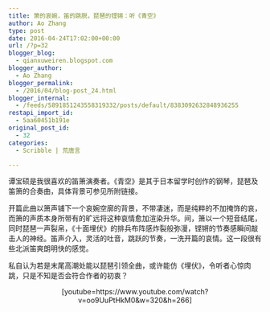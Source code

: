 ```yaml
---
title: 箫的哀婉，笛的跳脱，琵琶的铿锵：听《青空》
author: Ao Zhang
type: post
date: 2016-04-24T17:02:00+00:00
url: /?p=32
blogger_blog:
  - qianxuweiren.blogspot.com
blogger_author:
  - Ao Zhang
blogger_permalink:
  - /2016/04/blog-post_24.html
blogger_internal:
  - /feeds/5891851243558319332/posts/default/8383092632848936255
restapi_import_id:
  - 5aa60451b191e
original_post_id:
  - 32
categories:
  - Scribble | 荒唐言

---
```

谭宝硕是我很喜欢的笛箫演奏者。《青空》是其于日本留学时创作的钢琴，琵琶及笛箫的合奏曲，具体背景可参见所附链接。

开篇此曲以箫声铺下一个哀婉空廓的背景，不带凄迷，而是纯粹的不加掩饰的哀，而箫的声质本身所带有的旷远将这种哀情愈加渲染升华。间，箫以一个短音结尾，同时琵琶一声裂帛，《十面埋伏》的排兵布阵感炸裂般弥漫，铿锵的节奏感瞬间敲击人的神经。笛声介入，灵活的吐音，跳跃的节奏，一洗开篇的哀情。这一段很有些北派笛爽朗明快的感觉。

私自认为若是末尾高潮处能以琵琶引领全曲，或许能仿《埋伏》，令听者心惊肉跳，只是不知是否会符合作者的初衷？

<div style="clear:both;text-align:center;">
  [youtube=https://www.youtube.com/watch?v=oo9UuPtHkM0&w=320&h=266]
</div>
